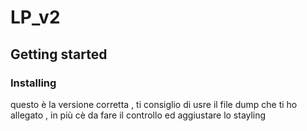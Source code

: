 # LP_v2
## Getting started
### Installing
 
 questo è la versione corretta , 
 ti consiglio di usre il file dump che ti ho allegato ,
 in più cè da fare il controllo ed aggiustare lo stayling 
